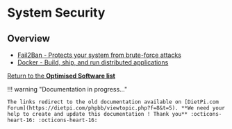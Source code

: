 # System Security

## Overview

- [Fail2Ban - Protects your system from brute-force attacks](https://dietpi.com/phpbb/viewtopic.php?f=8&t=5&start=30#p452)  
- [Docker - Build, ship, and run distributed applications](https://dietpi.com/phpbb/viewtopic.php?f=8&t=5&start=110#p9120)  

[Return to the **Optimised Software list**](../../dietpi_optimised_software)

!!! warning "Documentation in progress..." 

    The links redirect to the old documentation available on [DietPi.com Forum](https://dietpi.com/phpbb/viewtopic.php?f=8&t=5). **We need your help to create and update this documentation ! Thank you** :octicons-heart-16: :octicons-heart-16:

